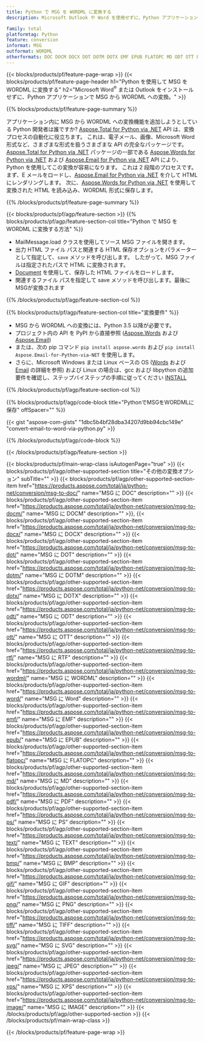 ```yaml
---
title: Python で MSG を WORDML に変換する
description: Microsoft Outlook や Word を使用せずに、Python アプリケーションで MSG を WORDML に保存します。 

family: total
platformtag: Python
feature: conversion
informat: MSG
outformat: WORDML
otherformats: DOC DOCM DOCX DOT DOTM DOTX EMF EPUB FLATOPC MD ODT OTT PCL PDF PS RTF TEXT WORD WORDML BMP GIF IMAGE JPEG TIFF PNG SVG XPS
---
```

{{< blocks/products/pf/feature-page-wrap >}}
{{< blocks/products/pf/feature-page-header h1="Python を使用して MSG を WORDML に変換する" h2="Microsoft Word<sup>&reg;</sup> または Outlook をインストールせずに、Python アプリケーションで MSG から WORDML への変換。" >}}

{{% blocks/products/pf/feature-page-summary %}}

アプリケーション内に MSG から WORDML への変換機能を追加しようとしている Python 開発者は誰ですか? [Aspose.Total for Python via .NET](https://products.aspose.com/total/python-net/) API は、変換プロセスの自動化に役立ちます。 これは、電子メール、画像、Microsoft Word 形式など、さまざまな形式を扱うさまざまな API の完全なパッケージです。 [Aspose.Total for Python via .NET](https://products.aspose.com/total/python-net/) パッケージの一部である [Aspose.Words for Python via .NET](https://products.aspose.com/words/python-net/) および [Aspose.Email for Python via .NET](https://products.aspose.com/email/python-net/) API により、Python を使用してこの変換が容易になります。 これは 2 段階のプロセスです。まず、E メールをロードし、[Aspose.Email for Python via .NET](https://products.aspose.com/email/python-net/) を介して HTML にレンダリングします。 次に、[Aspose.Words for Python via .NET](https://products.aspose.com/words/python-net/) を使用して変換された HTML を読み込み、WORDML 形式に保存します。

{{% /blocks/products/pf/feature-page-summary %}}

{{< blocks/products/pf/agp/feature-section >}}
{{% blocks/products/pf/agp/feature-section-col title="Python で MSG を WORDML に変換する方法" %}}

- MailMessage.load クラスを使用してソース MSG ファイルを開きます。
- 出力 HTML ファイル パスと関連する HTML 保存オプションをパラメーターとして指定して、`save` メソッドを呼び出します。 したがって、MSG ファイルは指定されたパスで HTML に変換されます。
- [Document](https://reference.aspose.com/words/python-net/aspose.words/document/) を使用して、保存した HTML ファイルをロードします。
- 関連するファイル パスを指定して save メソッドを呼び出します。最後にMSGが変換されます

{{% /blocks/products/pf/agp/feature-section-col %}}

{{% blocks/products/pf/agp/feature-section-col title="変換要件" %}}

- MSG から WORDML への変換には、Python 3.5 以降が必要です。
- プロジェクト内の API を PyPI から直接参照 ([Aspose.Words](https://pypi.org/project/aspose-words/) および [Aspose.Email](https://pypi.org/project/Aspose.Email-for-Python-via-NET/))
- または、次の pip コマンド ```pip install aspose.words``` および ```pip install Aspose.Email-for-Python-via-NET``` を使用します。 
- さらに、Microsoft Windows または Linux ベースの OS ([Words](https://docs.aspose.com/words/python-net/system-requirements/) および [Email](https://docs.aspose.com/email/python-net/system-requirements/) の詳細を参照) および Linux の場合は、gcc および libpython の追加要件を確認し、ステップバイステップの手順に従ってください [INSTALL](https://docs.aspose.com/words/python-net/installation/)
 

{{% /blocks/products/pf/agp/feature-section-col %}}

{{% blocks/products/pf/agp/code-block title="PythonでMSGをWORDMLに保存" offSpacer="" %}}

{{< gist "aspose-com-gists" "1dbc5b4bf28dba34207d9bb94cbc149e" "convert-email-to-word-via-python.py" >}}

{{% /blocks/products/pf/agp/code-block %}}

{{< /blocks/products/pf/agp/feature-section >}}

{{< blocks/products/pf/main-wrap-class isAutogenPage="true" >}}
{{< blocks/products/pf/agp/other-supported-section title="その他の変換オプション" subTitle="" >}}
{{< blocks/products/pf/agp/other-supported-section-item href="https://products.aspose.com/total/ja/python-net/conversion/msg-to-doc/" name="MSG に DOC" description="" >}}
{{< blocks/products/pf/agp/other-supported-section-item href="https://products.aspose.com/total/ja/python-net/conversion/msg-to-docm/" name="MSG に DOCM" description="" >}},
{{< blocks/products/pf/agp/other-supported-section-item href="https://products.aspose.com/total/ja/python-net/conversion/msg-to-docx/" name="MSG に DOCX" description="" >}}
{{< blocks/products/pf/agp/other-supported-section-item href="https://products.aspose.com/total/ja/python-net/conversion/msg-to-dot/" name="MSG に DOT" description="" >}}
{{< blocks/products/pf/agp/other-supported-section-item href="https://products.aspose.com/total/ja/python-net/conversion/msg-to-dotm/" name="MSG に DOTM" description="" >}}
{{< blocks/products/pf/agp/other-supported-section-item href="https://products.aspose.com/total/ja/python-net/conversion/msg-to-dotx/" name="MSG に DOTX" description="" >}}
{{< blocks/products/pf/agp/other-supported-section-item href="https://products.aspose.com/total/ja/python-net/conversion/msg-to-odt/" name="MSG に ODT" description="" >}}
{{< blocks/products/pf/agp/other-supported-section-item href="https://products.aspose.com/total/ja/python-net/conversion/msg-to-ott/" name="MSG に OTT" description="" >}}
{{< blocks/products/pf/agp/other-supported-section-item href="https://products.aspose.com/total/ja/python-net/conversion/msg-to-rtf/" name="MSG に RTF" description="" >}}
{{< blocks/products/pf/agp/other-supported-section-item href="https://products.aspose.com/total/ja/python-net/conversion/msg-to-wordml/" name="MSG に WORDML" description="" >}}
{{< blocks/products/pf/agp/other-supported-section-item href="https://products.aspose.com/total/ja/python-net/conversion/msg-to-word/" name="MSG に Word" description="" >}}
{{< blocks/products/pf/agp/other-supported-section-item href="https://products.aspose.com/total/ja/python-net/conversion/msg-to-emf/" name="MSG に EMF" description="" >}}
{{< blocks/products/pf/agp/other-supported-section-item href="https://products.aspose.com/total/ja/python-net/conversion/msg-to-epub/" name="MSG に EPUB" description="" >}}
{{< blocks/products/pf/agp/other-supported-section-item href="https://products.aspose.com/total/ja/python-net/conversion/msg-to-flatopc/" name="MSG に FLATOPC" description="" >}}
{{< blocks/products/pf/agp/other-supported-section-item href="https://products.aspose.com/total/ja/python-net/conversion/msg-to-md/" name="MSG に MD" description="" >}}
{{< blocks/products/pf/agp/other-supported-section-item href="https://products.aspose.com/total/ja/python-net/conversion/msg-to-pdf/" name="MSG に PDF" description="" >}}
{{< blocks/products/pf/agp/other-supported-section-item href="https://products.aspose.com/total/ja/python-net/conversion/msg-to-ps/" name="MSG に PS" description="" >}}
{{< blocks/products/pf/agp/other-supported-section-item href="https://products.aspose.com/total/ja/python-net/conversion/msg-to-text/" name="MSG に TEXT" description="" >}}
{{< blocks/products/pf/agp/other-supported-section-item href="https://products.aspose.com/total/ja/python-net/conversion/msg-to-bmp/" name="MSG に BMP" description="" >}}
{{< blocks/products/pf/agp/other-supported-section-item href="https://products.aspose.com/total/ja/python-net/conversion/msg-to-gif/" name="MSG に GIF" description="" >}}
{{< blocks/products/pf/agp/other-supported-section-item href="https://products.aspose.com/total/ja/python-net/conversion/msg-to-png/" name="MSG に PNG" description="" >}}
{{< blocks/products/pf/agp/other-supported-section-item href="https://products.aspose.com/total/ja/python-net/conversion/msg-to-tiff/" name="MSG に TIFF" description="" >}}
{{< blocks/products/pf/agp/other-supported-section-item href="https://products.aspose.com/total/ja/python-net/conversion/msg-to-svg/" name="MSG に SVG" description="" >}}
{{< blocks/products/pf/agp/other-supported-section-item href="https://products.aspose.com/total/ja/python-net/conversion/msg-to-jpeg/" name="MSG に JPEG" description="" >}}
{{< blocks/products/pf/agp/other-supported-section-item href="https://products.aspose.com/total/ja/python-net/conversion/msg-to-xps/" name="MSG に XPS" description="" >}}
{{< blocks/products/pf/agp/other-supported-section-item href="https://products.aspose.com/total/ja/python-net/conversion/msg-to-image/" name="MSG に IMAGE" description="" >}}
{{< /blocks/products/pf/agp/other-supported-section >}}
{{< /blocks/products/pf/main-wrap-class >}}

{{< /blocks/products/pf/feature-page-wrap >}}